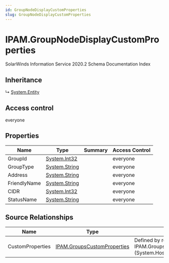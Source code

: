 ```yaml
---
id: GroupNodeDisplayCustomProperties
slug: GroupNodeDisplayCustomProperties
---
```


# IPAM.GroupNodeDisplayCustomProperties

SolarWinds Information Service 2020.2 Schema Documentation Index

## Inheritance

↳ [System.Entity](./../System/Entity)

## Access control

everyone

## Properties

| Name | Type | Summary | Access Control |
| ------ | ------ | ------ | ------ |
| GroupId | [System.Int32](https://docs.microsoft.com/en-us/dotnet/api/system.int32) |  | everyone |
| GroupType | [System.String](https://docs.microsoft.com/en-us/dotnet/api/system.string) |  | everyone |
| Address | [System.String](https://docs.microsoft.com/en-us/dotnet/api/system.string) |  | everyone |
| FriendlyName | [System.String](https://docs.microsoft.com/en-us/dotnet/api/system.string) |  | everyone |
| CIDR | [System.Int32](https://docs.microsoft.com/en-us/dotnet/api/system.int32) |  | everyone |
| StatusName | [System.String](https://docs.microsoft.com/en-us/dotnet/api/system.string) |  | everyone |

## Source Relationships

| Name | Type | Notes |
| ------ | ------ | ------ |
| CustomProperties | [IPAM.GroupsCustomProperties](./../IPAM/GroupsCustomProperties) | Defined by relationship IPAM.GroupsHostCustomProperties (System.Hosting) |

